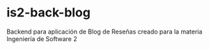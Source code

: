 # is2-back-blog
Backend para aplicación de Blog de Reseñas creado para la materia Ingeniería de Software 2
